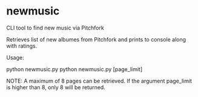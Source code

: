 newmusic
========

CLI tool to find new music via Pitchfork

Retrieves list of new albumes from Pitchfork and prints to console along with ratings. 

Usage:

python newmusic.py
python newmusic.py [page_limit]

NOTE: A maximum of 8 pages can be retrieved. If the argument page_limit is higher than 8, only 8 will be returned.
